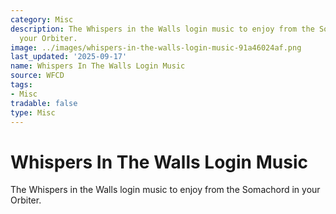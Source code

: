 ```yaml
---
category: Misc
description: The Whispers in the Walls login music to enjoy from the Somachord in
  your Orbiter.
image: ../images/whispers-in-the-walls-login-music-91a46024af.png
last_updated: '2025-09-17'
name: Whispers In The Walls Login Music
source: WFCD
tags:
- Misc
tradable: false
type: Misc
---
```


# Whispers In The Walls Login Music

The Whispers in the Walls login music to enjoy from the Somachord in your Orbiter.

